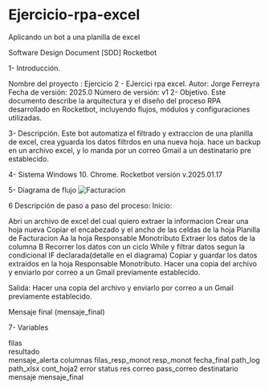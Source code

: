 # Ejercicio-rpa-excel
Aplicando un bot a una planilla de excel

Software Design Document [SDD] Rocketbot

1- Introducción.

Nombre del proyecto : Ejercicio 2 - EJercici rpa excel.
Autor: Jorge Ferreyra
Fecha de versión: 2025.0
Número de versión: v1
2- Objetivo. Este documento describe la arquitectura y el diseño del proceso RPA desarrollado en Rocketbot, incluyendo flujos, módulos y configuraciones utilizadas.

3- Descripción. Este bot automatiza el filtrado y extraccion de una planilla de excel, crea yguarda los datos filtrdos en una nueva hoja.
hace un backup en un archivo excel, y lo manda por un correo Gmail a un destinatario pre establecido.

4- Sistema Windows 10. Chrome. Rocketbot versión v.2025.01.17

5- Diagrama de flujo
![Facturacion](https://github.com/user-attachments/assets/4524d4cf-7783-417d-9b8f-e12b3542b0d5)

6 Descripción de paso a paso del proceso: Inicio:

Abri un archivo de excel del cual quiero extraer la informacion
Crear una hoja nueva 
Copiar el encabezado y el ancho de las celdas de la hoja Planilla de Facturacion Aa la hoja Responsable Monotributo
Extraer los datos de la columna B
Recorrer los datos con un ciclo While
y filtrar datos segun la condicional IF declarada(detalle en el diagrama)
Copiar y guardar los datos extraidos en la hoja Responsable Monotributo.
Hacer una copia del archivo y enviarlo por correo a un Gmail previamente establecido.

Salida:
Hacer una copia del archivo y enviarlo por correo a un Gmail previamente establecido.

Mensaje final (mensaje_final)

7- Variables

filas																																								
resultado																									
mensaje_alerta
columnas
filas_resp_monot
resp_monot
fecha_final
path_log
path_xlsx
cont_hoja2
error
status
res
correo
pass_correo
destinatario
mensaje
mensaje_final

